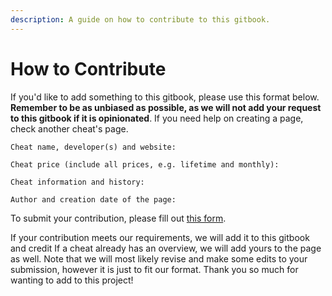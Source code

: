 ```yaml
---
description: A guide on how to contribute to this gitbook.
---
```


# How to Contribute

If you'd like to add something to this gitbook, please use this format below. **Remember to be as unbiased as possible, as we will not add your request to this gitbook if it is opinionated**. If you need help on creating a page, check another cheat's page.

`Cheat name, developer(s) and website:`

`Cheat price (include all prices, e.g. lifetime and monthly):`

`Cheat information and history:`

`Author and creation date of the page:`

To submit your contribution, please fill out [this form](https://docs.google.com/forms/d/e/1FAIpQLSf3Uwu9m0vV4GydpGm8lepKJOoAB_J9hwLI2BnEX2nWijr5nQ/viewform?usp=sf_link).

If your contribution meets our requirements, we will add it to this gitbook and credit If a cheat already has an overview, we will add yours to the page as well. Note that we will most likely revise and make some edits to your submission, however it is just to fit our format. Thank you so much for wanting to add to this project!

